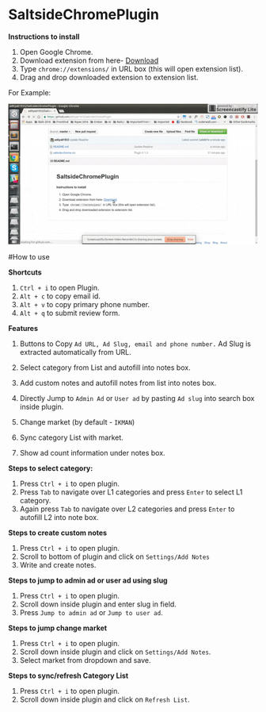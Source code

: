 # SaltsideChromePlugin

**Instructions to install**

1. Open Google Chrome.
2. Download extension from here- [Download](https://github.com/aditya01933/SaltsideChromePlugin/raw/master/saltside-chrome.crx)
2. Type `chrome://extensions/` in URL box (this will open extension list).
3. Drag and drop downloaded extension to extension list.

For Example:

![alt tag](https://github.com/aditya01933/SaltsideChromePlugin/blob/master/install.gif)

#How to use

**Shortcuts**

1. `Ctrl + i` to open Plugin.
2. `Alt + c` to copy email id.
3. `Alt + v` to copy primary phone number.
4. `Alt + q` to submit review form.

**Features**

1. Buttons to Copy `Ad URL, Ad Slug, email and phone number.` Ad Slug is extracted automatically from URL.

2. Select category from List and autofill into notes box.

3. Add custom notes and autofill notes from list into notes box.

4. Directly Jump to `Admin Ad` or `User ad` by pasting `Ad slug` into search box inside plugin.

5. Change market (by default - `IKMAN`)

6. Sync category List with market.

7. Show ad count information under notes box.

**Steps to select category:**

1. Press `Ctrl + i` to open plugin.
2. Press `Tab` to navigate over L1 categories and press `Enter` to select L1 category.
3. Again press `Tab` to navigate over L2 categories and press `Enter` to autofill L2 into note box.

**Steps to create custom notes**

1. Press `Ctrl + i` to open plugin.
2. Scroll to bottom of plugin and click on `Settings/Add Notes`
3. Write and create notes.

**Steps to jump to admin ad or user ad using slug**

1. Press `Ctrl + i` to open plugin.
2. Scroll down inside plugin and enter slug in field.
3. Press `Jump to admin ad` or `Jump to user ad`.

**Steps to jump change market**

1. Press `Ctrl + i` to open plugin.
2. Scroll down inside plugin and click on `Settings/Add Notes`.
3. Select market from dropdown and save.

**Steps to sync/refresh Category List**

1. Press `Ctrl + i` to open plugin.
2. Scroll down inside plugin and click on `Refresh List`.

 
 
